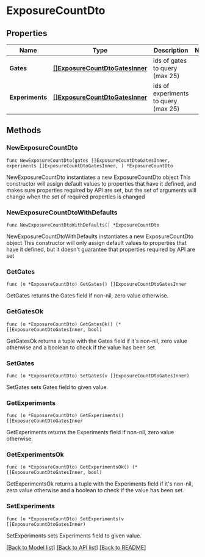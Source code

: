 # ExposureCountDto

## Properties

Name | Type | Description | Notes
------------ | ------------- | ------------- | -------------
**Gates** | [**[]ExposureCountDtoGatesInner**](ExposureCountDtoGatesInner.md) | ids of gates to query (max 25) | 
**Experiments** | [**[]ExposureCountDtoGatesInner**](ExposureCountDtoGatesInner.md) | ids of experiments to query (max 25) | 

## Methods

### NewExposureCountDto

`func NewExposureCountDto(gates []ExposureCountDtoGatesInner, experiments []ExposureCountDtoGatesInner, ) *ExposureCountDto`

NewExposureCountDto instantiates a new ExposureCountDto object
This constructor will assign default values to properties that have it defined,
and makes sure properties required by API are set, but the set of arguments
will change when the set of required properties is changed

### NewExposureCountDtoWithDefaults

`func NewExposureCountDtoWithDefaults() *ExposureCountDto`

NewExposureCountDtoWithDefaults instantiates a new ExposureCountDto object
This constructor will only assign default values to properties that have it defined,
but it doesn't guarantee that properties required by API are set

### GetGates

`func (o *ExposureCountDto) GetGates() []ExposureCountDtoGatesInner`

GetGates returns the Gates field if non-nil, zero value otherwise.

### GetGatesOk

`func (o *ExposureCountDto) GetGatesOk() (*[]ExposureCountDtoGatesInner, bool)`

GetGatesOk returns a tuple with the Gates field if it's non-nil, zero value otherwise
and a boolean to check if the value has been set.

### SetGates

`func (o *ExposureCountDto) SetGates(v []ExposureCountDtoGatesInner)`

SetGates sets Gates field to given value.


### GetExperiments

`func (o *ExposureCountDto) GetExperiments() []ExposureCountDtoGatesInner`

GetExperiments returns the Experiments field if non-nil, zero value otherwise.

### GetExperimentsOk

`func (o *ExposureCountDto) GetExperimentsOk() (*[]ExposureCountDtoGatesInner, bool)`

GetExperimentsOk returns a tuple with the Experiments field if it's non-nil, zero value otherwise
and a boolean to check if the value has been set.

### SetExperiments

`func (o *ExposureCountDto) SetExperiments(v []ExposureCountDtoGatesInner)`

SetExperiments sets Experiments field to given value.



[[Back to Model list]](../README.md#documentation-for-models) [[Back to API list]](../README.md#documentation-for-api-endpoints) [[Back to README]](../README.md)


